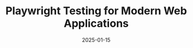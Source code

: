 ---
title: Playwright Testing for Modern Web Applications
date: 2025-01-15
description: Learn how to leverage Playwright for end-to-end testing in modern web applications. This session covers best practices, advanced techniques, and real-world examples to help you build robust test suites that catch bugs before they reach production.
video: tdmgXAUfWFo
tags: [playwright, testing, e2e, web-applications]
image: https://res.cloudinary.com/debsobrien/image/upload/v1640019149/debbie.codes/blog/playwright-testing_g8mn2k.jpg
---